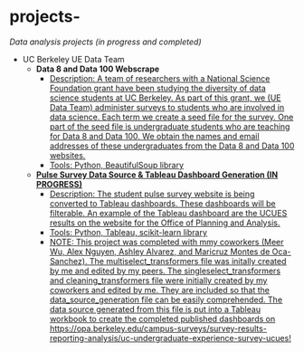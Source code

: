 # projects-
*Data analysis projects (in progress and completed)*
- UC Berkeley UE Data Team 
  -   **Data 8 and Data 100 Webscrape**
      - <u>Description<u>: A team of researchers with a National Science Foundation grant have been studying the diversity of data science students at UC Berkeley. As part of this grant, we (UE Data Team) administer surveys to students who are involved in data science. Each term we create a seed file for the survey. One part of the seed file is undergraduate students who are teaching for Data 8 and Data 100. We obtain the names and email addresses of these undergraduates from the Data 8 and Data 100 websites.
      - <u>Tools<u>: Python, BeautifulSoup library 
  -   **Pulse Survey Data Source & Tableau Dashboard Generation (IN PROGRESS)**
      - <u>Description<u>: The student pulse survey website is being converted to Tableau dashboards. These dashboards will be filterable. An example of the Tableau dashboard are the UCUES results on the website for the Office of Planning and Analysis.
      - <u>Tools<u>: Python, Tableau, scikit-learn library 
      - <u>NOTE<u>: This project was completed with mmy coworkers (Meer Wu, Alex Nguyen, Ashley Alvarez, and Maricruz Montes de Oca-Sanchez). The multiselect_transformers file was initally created by me and edited by my peers. The singleselect_transformers and cleaning_transformers file were initially created by my coworkers and edited by me. They are included so that the data_source_generation file can be easily comprehended. The data source generated from this file is put into a Tableau workbook to create the completed published dashboards on https://opa.berkeley.edu/campus-surveys/survey-results-reporting-analysis/uc-undergraduate-experience-survey-ucues! 
